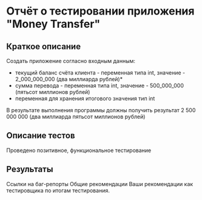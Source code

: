 # Отчёт о тестировании приложения "Money Transfer"
## Краткое описание
Создать приложение согласно входным данным:

- текущий баланс счёта клиента - переменная типа int, значение - 2_000_000_000 (два миллиарда рублей)*
- сумма перевода - переменная типа int, значение - 500_000_000 (пятьсот миллионов рублей)
- переменная для хранения итогового значения  тип int

В результате выполнения программы должны получить результат 2 500 000 000 (два миллиарда пятьсот миллионов рублей)
## Описание тестов
Проведено позитивное, функциональное тестирование
## Результаты

Ссылки на баг-репорты
Общие рекомендации
Ваши рекомендации как тестировщика по итогам тестирования.